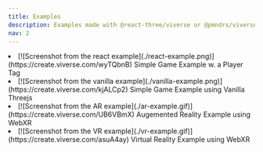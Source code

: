 ```yaml
---
title: Examples
description: Examples made with @react-three/viverse or @pmndrs/viverse.
nav: 2
---
```


<Grid cols={2}>
  <li>
    [![Screenshot from the react example](./react-example.png)](https://create.viverse.com/wyTQbnB)  
    Simple Game Example w. a Player Tag
  </li>
  <li>
    [![Screenshot from the vanilla example](./vanilla-example.png)](https://create.viverse.com/kjALCp2)  
    Simple Game Example using Vanilla Threejs
  </li>
  <li>
    [![Screenshot from the AR example](./ar-example.gif)](https://create.viverse.com/UB6VBmX)  
    Augemented Reality Example using WebXR
  </li>
  <li>
    [![Screenshot from the VR example](./vr-example.gif)](https://create.viverse.com/asuA4ay)  
    Virtual Reality Example using WebXR
  </li>
</Grid>
